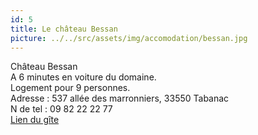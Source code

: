 ```yaml
---
id: 5
title: Le château Bessan
picture: ../../src/assets/img/accomodation/bessan.jpg
---
```

Château Bessan  
A 6 minutes en voiture du domaine.  
Logement pour 9 personnes.  
Adresse : 537 allée des marronniers, 33550 Tabanac  
N de tel : 09 82 22 22 77  
[Lien du gîte](http://chateaubessan.fr/chambres-d-hotes-tabanac/)

